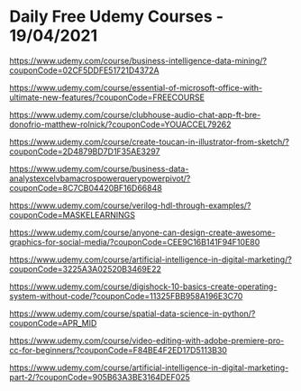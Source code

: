 # Daily Free Udemy Courses - 19/04/2021

https://www.udemy.com/course/business-intelligence-data-mining/?couponCode=02CF5DDFE51721D4372A
https://www.udemy.com/course/essential-of-microsoft-office-with-ultimate-new-features/?couponCode=FREECOURSE
https://www.udemy.com/course/clubhouse-audio-chat-app-ft-bre-donofrio-matthew-rolnick/?couponCode=YOUACCEL79262
https://www.udemy.com/course/create-toucan-in-illustrator-from-sketch/?couponCode=2D4879BD7D1F35AE3297
https://www.udemy.com/course/business-data-analystexcelvbamacrospowerquerypowerpivot/?couponCode=8C7CB04420BF16D66848
https://www.udemy.com/course/verilog-hdl-through-examples/?couponCode=MASKELEARNINGS
https://www.udemy.com/course/anyone-can-design-create-awesome-graphics-for-social-media/?couponCode=CEE9C16B141F94F10E80
https://www.udemy.com/course/artificial-intelligence-in-digital-marketing/?couponCode=3225A3A02520B3469E22
https://www.udemy.com/course/digishock-10-basics-create-operating-system-without-code/?couponCode=11325FBB958A196E3C70
https://www.udemy.com/course/spatial-data-science-in-python/?couponCode=APR_MID
https://www.udemy.com/course/video-editing-with-adobe-premiere-pro-cc-for-beginners/?couponCode=F84BE4F2ED17D5113B30
https://www.udemy.com/course/artificial-intelligence-in-digital-marketing-part-2/?couponCode=905B63A3BE3164DEF025
